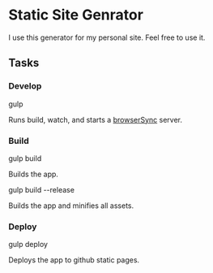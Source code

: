 # Static Site Genrator

I use this generator for my personal site. Feel free to use it.

## Tasks

### Develop

  gulp

Runs build, watch, and starts a [browserSync](http://www.browsersync.io/) server. 

### Build

  gulp build

Builds the app.

  gulp build --release

Builds the app and minifies all assets.

### Deploy

  gulp deploy

Deploys the app to github static pages.
